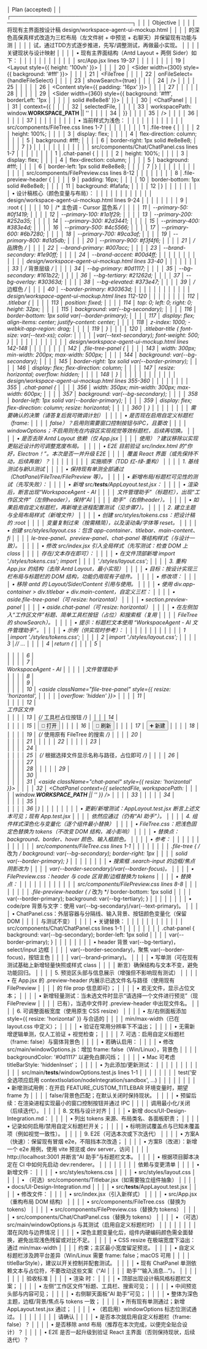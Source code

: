  │  Plan (accepted)                                                                     │ 
 │ ┌──────────────────────────────────────────────────────────────────────────────────┐ │ 
 │ │ Objective                                                                        │ │ 
 │ │ 将现有主界面按设计稿 design/workspace-agent-ui-mockup.html                       │ │ 
 │ │ 的深色高保真样式改造为三栏布局（左文件树 + 中预览 + 右聊天）并保留现有功能与测   │ │ 
 │ │ 试，通过TDD方式逐步推进，先写/调整测试，再做最小实现。                           │ │ 
 │ │ 关键现状与设计映射                                                               │ │ 
 │ │ • 现有主界面结构（Antd Layout + 两侧 Sider）如下：                               │ │ 
 │ │                                                                                  │ │ 
 │ │                                                                                  │ │ 
 │ │  src/App.jsx lines 19-37                                                         │ │ 
 │ │                                                                                  │ │ 
 │ │   19 │      <Layout style={{ height: '100vh' }}>                                 │ │
 │ │   20 │        <Sider width={300} style={{ background: '#fff' }}>                 │ │
 │ │   21 │          <FileTree                                                        │ │
 │ │   22 │            onFileSelect={handleFileSelect}                                │ │ 
 │ │   23 │            showSearch={true}                                              │ │ 
 │ │   24 │          />                                                               │ │ 
 │ │   25 │        </Sider>                                                           │ │ 
 │ │   26 │        <Content style={{ padding: '16px' }}>                              │ │ 
 │ │   27 │          <FilePreview file={selectedFile} />                              │ │ 
 │ │   28 │        </Content>                                                         │ │ 
 │ │   29 │        <Sider width={360} style={{ background: '#fff', borderLeft: '1px   │ │ 
 │ │      │ solid #e8e8e8' }}>                                                        │ │ 
 │ │   30 │          <ChatPanel                                                       │ │ 
 │ │   31 │            context={{                                                     │ │ 
 │ │   32 │              selectedFile,                                                │ │ 
 │ │   33 │              workspacePath: window.__WORKSPACE_PATH__ || ''               │ │ 
 │ │   34 │            }}                                                             │ │ 
 │ │   35 │          />                                                               │ │ 
 │ │   36 │        </Sider>                                                           │ │ 
 │ │   37 │      </Layout>                                                            │ │ 
 │ │                                                                                  │ │ 
 │ │ • 当前样式为浅色：                                                               │ │ 
 │ │                                                                                  │ │ 
 │ │                                                                                  │ │ 
 │ │  src/components/FileTree.css lines 1-7                                           │ │ 
 │ │                                                                                  │ │ 
 │ │    1 │.file-tree {                                                               │ │ 
 │ │    2 │  height: 100%;                                                            │ │ 
 │ │    3 │  display: flex;                                                           │ │ 
 │ │    4 │  flex-direction: column;                                                  │ │ 
 │ │    5 │  background: #fff;                                                        │ │ 
 │ │    6 │  border-right: 1px solid #e8e8e8;                                         │ │ 
 │ │    7 │}                                                                          │ │ 
 │ │                                                                                  │ │ 
 │ │                                                                                  │ │ 
 │ │  src/components/Chat/ChatPanel.css lines 1-7                                     │ │ 
 │ │                                                                                  │ │ 
 │ │    1 │.chat-panel {                                                              │ │ 
 │ │    2 │  height: 100%;                                                            │ │ 
 │ │    3 │  display: flex;                                                           │ │ 
 │ │    4 │  flex-direction: column;                                                  │ │ 
 │ │    5 │  background: #fff;                                                        │ │ 
 │ │    6 │  border-left: 1px solid #e8e8e8;                                          │ │ 
 │ │    7 │}                                                                          │ │ 
 │ │                                                                                  │ │ 
 │ │                                                                                  │ │ 
 │ │  src/components/FilePreview.css lines 8-12                                       │ │ 
 │ │                                                                                  │ │ 
 │ │    8 │.file-preview-header {                                                     │ │ 
 │ │    9 │  padding: 16px;                                                           │ │ 
 │ │   10 │  border-bottom: 1px solid #e8e8e8;                                        │ │ 
 │ │   11 │  background: #fafafa;                                                     │ │ 
 │ │   12 │}                                                                          │ │ 
 │ │                                                                                  │ │ 
 │ │ • 设计稿核心（颜色变量与布局）：                                                 │ │ 
 │ │                                                                                  │ │ 
 │ │                                                                                  │ │ 
 │ │  design/workspace-agent-ui-mockup.html lines 9-24                                │ │ 
 │ │                                                                                  │ │ 
 │ │    9 │        :root {                                                            │ │ 
 │ │   10 │            /* 主色调 - Cursor 蓝色系 */                                   │ │ 
 │ │   11 │            --primary-50: #0f1419;                                         │ │ 
 │ │   12 │            --primary-100: #1a1f29;                                        │ │ 
 │ │   13 │            --primary-200: #252a35;                                        │ │ 
 │ │   14 │            --primary-300: #2d3441;                                        │ │ 
 │ │   15 │            --primary-400: #383e4d;                                        │ │ 
 │ │   16 │            --primary-500: #4c5566;                                        │ │ 
 │ │   17 │            --primary-600: #6b7280;                                        │ │ 
 │ │   18 │            --primary-700: #9ca3af;                                        │ │ 
 │ │   19 │            --primary-800: #d1d5db;                                        │ │ 
 │ │   20 │            --primary-900: #f3f4f6;                                        │ │ 
 │ │   21 │            /* 品牌色 */                                                   │ │ 
 │ │   22 │            --brand-primary: #007acc;                                      │ │ 
 │ │   23 │            --brand-secondary: #1e90ff;                                    │ │ 
 │ │   24 │            --brand-accent: #00d4ff;                                       │ │ 
 │ │                                                                                  │ │ 
 │ │                                                                                  │ │ 
 │ │  design/workspace-agent-ui-mockup.html lines 33-40                               │ │ 
 │ │                                                                                  │ │ 
 │ │   33 │            /* 背景层级 */                                                 │ │ 
 │ │   34 │            --bg-primary: #0d1117;                                         │ │ 
 │ │   35 │            --bg-secondary: #161b22;                                       │ │ 
 │ │   36 │            --bg-tertiary: #21262d;                                        │ │ 
 │ │   37 │            --bg-overlay: #30363d;                                         │ │ 
 │ │   38 │            --bg-elevated: #373e47;                                        │ │ 
 │ │   39 │            /* 边框色 */                                                   │ │ 
 │ │   40 │            --border-primary: #30363d;                                     │ │ 
 │ │                                                                                  │ │ 
 │ │                                                                                  │ │ 
 │ │  design/workspace-agent-ui-mockup.html lines 112-120                             │ │ 
 │ │                                                                                  │ │ 
 │ │  112 │        .titlebar {                                                        │ │ 
 │ │  113 │            position: fixed;                                               │ │ 
 │ │  114 │            top: 0; left: 0; right: 0; height: 32px;                       │ │ 
 │ │  115 │            background: var(--bg-secondary);                               │ │ 
 │ │  116 │            border-bottom: 1px solid var(--border-primary);                │ │ 
 │ │  117 │            display: flex; align-items: center; justify-content: center;   │ │ 
 │ │  118 │            z-index: 1000; -webkit-app-region: drag;                       │ │ 
 │ │  119 │        }                                                                  │ │ 
 │ │  120 │        .titlebar-title { font-size: var(--text-xs); color:                │ │ 
 │ │      │var(--text-secondary); font-weight: 500; }                                 │ │ 
 │ │                                                                                  │ │ 
 │ │                                                                                  │ │ 
 │ │  design/workspace-agent-ui-mockup.html lines 142-148                             │ │ 
 │ │                                                                                  │ │ 
 │ │  142 │        .file-tree-panel {                                                 │ │ 
 │ │  143 │            width: 300px; min-width: 200px; max-width: 500px;              │ │ 
 │ │  144 │            background: var(--bg-secondary);                               │ │ 
 │ │  145 │            border-right: 1px solid var(--border-primary);                 │ │ 
 │ │  146 │            display: flex; flex-direction: column;                         │ │ 
 │ │  147 │            resize: horizontal; overflow: hidden;                          │ │ 
 │ │  148 │        }                                                                  │ │ 
 │ │                                                                                  │ │ 
 │ │                                                                                  │ │ 
 │ │  design/workspace-agent-ui-mockup.html lines 355-360                             │ │ 
 │ │                                                                                  │ │ 
 │ │  355 │        .chat-panel {                                                      │ │ 
 │ │  356 │            width: 350px; min-width: 300px; max-width: 600px;              │ │ 
 │ │  357 │            background: var(--bg-secondary);                               │ │ 
 │ │  358 │            border-left: 1px solid var(--border-primary);                  │ │ 
 │ │  359 │            display: flex; flex-direction: column; resize: horizontal;     │ │ 
 │ │  360 │        }                                                                  │ │ 
 │ │                                                                                  │ │ 
 │ │ 需要确认的决策（请答复后我可微调计划）                                           │ │ 
 │ │ • 是否现在启用自定义标题栏（frame:                                               │ │ 
 │ │   false）？启用则需要窗口控制按钮与IPC，且要改                                   │ │ 
 │ │   windowOptions；不启用则先在内容区实现视觉等效标题栏，后续再切换。              │ │ 
 │ │ • 是否去除 Antd Layout 依赖（仅 App.jsx                                          │ │ 
 │ │   使用）？建议移除以实现更贴近设计的可调整宽度布局。                             │ │ 
 │ │ • E2E 目前验证 src/index.html 的“你好，Electron！”。本次是否一并升级 E2E         │ │ 
 │ │   覆盖 React 界面（或先保持不动，后续再做）？                                    │ │ 
 │ │                                                                                  │ │ 
 │ │ 实施顺序（TDD 红-绿-重构）                                                       │ │ 
 │ │ 1. 基线测试与新UI测试                                                            │ │ 
 │ │ • 保持现有单测全部通过（ChatPanel/FileTree/FilePreview 等）。                    │ │ 
 │ │ • 新增布局/标题栏可见性的测试（先写失败）：                                      │ │ 
 │ │   • 新增 src/__tests__/AppLayout.test.jsx：                                      │ │ 
 │ │     • 渲染 <App /> 后，断言出现“WorkspaceAgent - AI                              │ │ 
 │ │       文件管理助手”（标题栏），出现“工作区文件”（左侧header），保持“AI           │ │ 
 │ │       助手”（右侧header）。                                                      │ │ 
 │ │   • 如果启用自定义标题栏，再新增主进程配置测试（见步骤7）。                      │ │ 
 │ │ 2. 建立主题与全局布局样式（新增文件）                                            │ │ 
 │ │ • 创建 src/styles/tokens.css：把设计稿的 :root                                   │ │ 
 │ │   变量复制过来（按需精简），以及滚动条/字体等 reset。                            │ │ 
 │ │ • 创建 src/styles/layout.css：包含 app-container、titlebar、main-content、fi     │ │ 
 │ │   le-tree-panel、preview-panel、chat-panel 等结构样式（与设计一致）。            │ │ 
 │ │ • 修改 src/index.jsx 引入全局样式（先写测试：检查 DOM 上 class                   │ │ 
 │ │   存在/文本存在即可）：                                                          │ │ 
 │ │   • 在文件顶部新增 import './styles/tokens.css'; import                          │ │ 
 │ │     './styles/layout.css';                                                       │ │ 
 │ │ 3. 重构 App.jsx 的结构（去除 Antd Layout，最小实现）                             │ │ 
 │ │ • 目标：按设计实现三栏布局与标题栏的 DOM 结构，功能仍用现有子组件。              │ │ 
 │ │ • 修改项：                                                                       │ │ 
 │ │   • 移除 antd 的 Layout/Sider/Content 引用与使用。                               │ │ 
 │ │   • 使用 div.app-container > div.titlebar + div.main-content，自定义三栏：       │ │ 
 │ │     • aside.file-tree-panel（可 resize: horizontal）                             │ │ 
 │ │     • section.preview-panel                                                      │ │ 
 │ │     • aside.chat-panel（可 resize: horizontal）                                  │ │ 
 │ │   • 在左侧加入“工作区文件”标题、简单工具栏按钮（占位）和搜索框（复用             │ │ 
 │ │     FileTree 的 showSearch）。                                                   │ │ 
 │ │ • 提示：标题栏文本使用 “WorkspaceAgent - AI 文件管理助手”。                      │ │ 
 │ │ • 示例（供实现时参考）：                                                         │ │ 
 │ │                                                                                  │ │ 
 │ │                                                                                  │ │ 
 │ │    1 │import './styles/tokens.css';                                              │ │ 
 │ │    2 │import './styles/layout.css';                                              │ │ 
 │ │    3 │// ...                                                                     │ │ 
 │ │    4 │return (                                                                   │ │ 
 │ │    5 │  <div className="app-container">                                          │ │ 
 │ │    6 │    <div className="titlebar">                                             │ │ 
 │ │    7 │      <div className="titlebar-title">WorkspaceAgent - AI                  │ │ 
 │ │      │文件管理助手</div>                                                         │ │ 
 │ │    8 │    </div>                                                                 │ │ 
 │ │    9 │    <div className="main-content">                                         │ │ 
 │ │   10 │      <aside className="file-tree-panel" style={{ resize: 'horizontal',    │ │ 
 │ │      │overflow: 'hidden' }}>                                                     │ │ 
 │ │   11 │        <div className="file-tree-header">                                 │ │ 
 │ │   12 │          <div className="file-tree-title">工作区文件</div>                │ │ 
 │ │   13 │          {/* 工具栏占位按钮 */}                                           │ │ 
 │ │   14 │          <div className="file-tree-toolbar">                              │ │ 
 │ │   15 │            <button className="toolbar-btn">📁 打开</button>               │ │ 
 │ │   16 │            <button className="toolbar-btn">🔄 刷新</button>               │ │ 
 │ │   17 │            <button className="toolbar-btn">➕ 新建</button>               │ │ 
 │ │   18 │          </div>                                                           │ │ 
 │ │   19 │          {/* 使用原有 FileTree 的搜索 */}                                 │ │ 
 │ │   20 │        </div>                                                             │ │ 
 │ │   21 │        <FileTree onFileSelect={handleFileSelect} showSearch={true} />     │ │ 
 │ │   22 │      </aside>                                                             │ │ 
 │ │   23 │      <section className="preview-panel">                                  │ │ 
 │ │   24 │        <div className="preview-header">                                   │ │ 
 │ │   25 │          {/* 根据选择文件显示名称与路径，占位即可 */}                     │ │ 
 │ │   26 │        </div>                                                             │ │ 
 │ │   27 │        <div className="preview-content">                                  │ │ 
 │ │   28 │          <FilePreview file={selectedFile} />                              │ │ 
 │ │   29 │        </div>                                                             │ │ 
 │ │   30 │      </section>                                                           │ │ 
 │ │   31 │      <aside className="chat-panel" style={{ resize: 'horizontal' }}>      │ │ 
 │ │   32 │        <ChatPanel context={{ selectedFile, workspacePath:                 │ │ 
 │ │      │window.__WORKSPACE_PATH__ || '' }} />                                      │ │ 
 │ │   33 │      </aside>                                                             │ │ 
 │ │   34 │    </div>                                                                 │ │ 
 │ │   35 │  </div>                                                                   │ │ 
 │ │   36 │)                                                                          │ │ 
 │ │                                                                                  │ │ 
 │ │ • 更新/新增测试：AppLayout.test.jsx 断言上述文本可见；现有 App.test.jsx          │ │ 
 │ │   依然应通过（仍有“AI 助手”）。                                                  │ │ 
 │ │ 4. 组件样式深色化与变量化（逐个组件最小替换）                                    │ │ 
 │ │ • FileTree.css：把浅色固定色替换为 tokens（不改变 DOM 结构，减小影响）           │ │ 
 │ │   • 替换点：background、border、hover 颜色、输入框颜色。                         │ │ 
 │ │   • 参考：                                                                       │ │ 
 │ │                                                                                  │ │ 
 │ │                                                                                  │ │ 
 │ │  src/components/FileTree.css lines 1-1                                           │ │ 
 │ │                                                                                  │ │ 
 │ │ .file-tree { /* 改为 */ background: var(--bg-secondary); border-right: 1px       │ │ 
 │ │ solid var(--border-primary); }                                                   │ │ 
 │ │                                                                                  │ │ 
 │ │   • 搜索框 .search-input 的边框/焦点阴影改为                                     │ │ 
 │ │     var(--border-secondary)/var(--border-focus)。                                │ │ 
 │ │ • FilePreview.css：header 与 code 区背景/边框替换为 tokens                       │ │ 
 │ │   • 替换点：                                                                     │ │ 
 │ │                                                                                  │ │ 
 │ │                                                                                  │ │ 
 │ │  src/components/FilePreview.css lines 8-8                                        │ │ 
 │ │                                                                                  │ │ 
 │ │ .file-preview-header { /* 改为 */ border-bottom: 1px solid                       │ │ 
 │ │ var(--border-primary); background: var(--bg-tertiary); }                         │ │ 
 │ │                                                                                  │ │ 
 │ │   • code/pre 背景与文字：使用 var(--bg-secondary)/var(--text-primary)。          │ │ 
 │ │ • ChatPanel.css：外层容器与分隔线、输入背景、按钮颜色变量化（保留 DOM            │ │ 
 │ │   与测试不变）                                                                   │ │ 
 │ │   • 关键替换：                                                                   │ │ 
 │ │                                                                                  │ │ 
 │ │                                                                                  │ │ 
 │ │  src/components/Chat/ChatPanel.css lines 1-1                                     │ │ 
 │ │                                                                                  │ │ 
 │ │ .chat-panel { background: var(--bg-secondary); border-left: 1px solid            │ │ 
 │ │ var(--border-primary); }                                                         │ │ 
 │ │                                                                                  │ │ 
 │ │   • header 背景 var(--bg-tertiary)，select/input 边框                            │ │ 
 │ │     var(--border-secondary)，聚焦 var(--border-focus)，按钮主色                  │ │ 
 │ │     var(--brand-primary)。                                                       │ │ 
 │ │ • 写单测（可在现有测试基础上新增轻量快照或样式 class                             │ │ 
 │ │   断言）确保结构与文本不变，避免功能回归。                                       │ │ 
 │ │ 5. 预览区头部与信息展示（增强但不影响现有测试）                                  │ │ 
 │ │ • 在 App.jsx 的 .preview-header 内展示已选文件名与路径（使用现有 FilePreview     │ │ 
 │ │   的 file prop 信息即可）；                                                      │ │ 
 │ │ • 若无文件，显示占位文本；                                                       │ │ 
 │ │ • 新增轻量测试：当未选文件时显示“请选择一个文件进行预览”（现 FilePreview         │ │ 
 │ │   已有），当选中文件时 .preview-header 中出现文件名。                            │ │ 
 │ │ 6. 可调整面板宽度（使用原生 CSS resize）                                         │ │ 
 │ │ • 左/右侧面板添加 style={{ resize: 'horizontal' }} 与合适的                      │ │ 
 │ │   min/max-width（已在 layout.css 中定义）；                                      │ │ 
 │ │ • 验证在常用分辨率下不溢出；                                                     │ │ 
 │ │ • 无需新增逻辑单测，仅人工验证 + 视觉检查；                                      │ │ 
 │ │ 7. 可选：启用自定义标题栏（frame: false）与窗体背景色                            │ │ 
 │ │ • 若确认启用：                                                                   │ │ 
 │ │   • 修改 src/main/windowOptions.js：增加 frame: false（Win/Linux），背景色       │ │ 
 │ │     backgroundColor: '#0d1117' 以避免白屏闪烁；                                  │ │ 
 │ │   • Mac 可考虑 titleBarStyle: 'hiddenInset'；                                    │ │ 
 │ │   • 为此添加/更新测试：                                                          │ │ 
 │ │                                                                                  │ │ 
 │ │                                                                                  │ │ 
 │ │  src/main/__tests__/windowOptions.test.js lines 1-1                              │ │ 
 │ │                                                                                  │ │ 
 │ │   test('安全选项应启用 contextIsolation/nodeIntegration/sandbox', ...)           │ │ 
 │ │                                                                                  │ │ 
 │ │   • 新增测试用例：在开启 FEATURE_CUSTOM_TITLEBAR 环境变量时，期望 frame 为       │ │ 
 │ │     false/背景色匹配；在默认关闭时保持现状。                                     │ │ 
 │ │   • 预留后续：在渲染进程实现最小的窗口控制按钮并通过 IPC                         │ │ 
 │ │     调用最小化/关闭（后续迭代）。                                                │ │ 
 │ │ 8. 文档与设计对齐                                                                │ │ 
 │ │ • 新增 docs/UI-Design-Integration.md：                                           │ │ 
 │ │   • 列出 tokens 来源、布局类名、各面板职责；                                     │ │ 
 │ │   • 记录如何启用/禁用自定义标题栏开关；                                          │ │ 
 │ │   • 标明测试覆盖点与已知未覆盖项（例如视觉一致性）。                             │ │ 
 │ │ 9. E2E（可选本次或下次迭代）                                                     │ │ 
 │ │ • 方案A（快速）：保留现有冒烟 e2e，不阻挡本次改造；                              │ │ 
 │ │ • 方案B（改进）：新增一个 e2e 用例，使用 vite 预览或 dev server，访问            │ │ 
 │ │   http://localhost:3001 并断言“AI 助手”与标题栏文本。                            │ │ 
 │ │   • 根据项目脚本决定在 CI 中如何先启动 dev:renderer。                            │ │ 
 │ │                                                                                  │ │ 
 │ │ 依赖与变更清单                                                                   │ │ 
 │ │ • 新增文件：                                                                     │ │ 
 │ │   • src/styles/tokens.css                                                        │ │ 
 │ │   • src/styles/layout.css                                                        │ │ 
 │ │   • （可选）src/components/Titlebar.jsx（如需要独立组件抽象）                    │ │ 
 │ │   • docs/UI-Design-Integration.md                                                │ │ 
 │ │   • src/__tests__/AppLayout.test.jsx                                             │ │ 
 │ │ • 修改文件：                                                                     │ │ 
 │ │   • src/index.jsx（引入新样式）                                                  │ │ 
 │ │   • src/App.jsx（重构布局 DOM 结构）                                             │ │ 
 │ │   • src/components/FileTree.css（替换为 tokens）                                 │ │ 
 │ │   • src/components/FilePreview.css（替换为 tokens）                              │ │ 
 │ │   • src/components/Chat/ChatPanel.css（替换为 tokens）                           │ │ 
 │ │   • （可选）src/main/windowOptions.js 与其测试（启用自定义标题栏时）             │ │ 
 │ │                                                                                  │ │ 
 │ │ 潜在风险与边界情况                                                               │ │ 
 │ │ • 深色主题变量化后，组件内硬编码颜色需全面替换，避免出现浅色残留或对比不足。     │ │ 
 │ │ • CSS resize 在极端宽度下溢出：通过 min/max-width                                │ │ 
 │ │   约束；主区最小宽度留足预览。                                                   │ │ 
 │ │ • 自定义标题栏涉及跨平台差异（Win/Linux 需要 frame: false；macOS 可用            │ │ 
 │ │   titleBarStyle），建议以开关控制并配套测试。                                    │ │ 
 │ │ • 现有 ChatPanel 单测依赖文本与占位符，不要改动这些文案（“AI                     │ │ 
 │ │   助手”“输入消息...”）。                                                         │ │ 
 │ │                                                                                  │ │ 
 │ │ 验收标准                                                                         │ │ 
 │ │ • 渲染 <App /> 时：                                                              │ │ 
 │ │   • 顶部出现设计稿风格标题栏文案；                                               │ │ 
 │ │   • 左侧“工作区文件”标题、工具栏、搜索可见；                                     │ │ 
 │ │   • 中间预览头部与内容可见；                                                     │ │ 
 │ │   • 右侧聊天面板“AI 助手”可见；                                                  │ │ 
 │ │   • 整体为深色主题，边框/背景/焦点与 tokens 一致；                               │ │ 
 │ │   • 所有现有单测通过；新增 AppLayout.test.jsx 通过；                             │ │ 
 │ │   • （若启用）windowOptions 标志位测试通过。                                     │ │ 
 │ │                                                                                  │ │ 
 │ │ 请确认                                                                           │ │ 
 │ │ • 是否本次就启用自定义标题栏（frame: false）？                                   │ │ 
 │ │ • 是否移除 antd 布局（推荐在本次完成，以便完全贴合设计）？                       │ │ 
 │ │ • E2E 是否一起升级到验证 React 主界面（否则保持现状，后续迭代）？